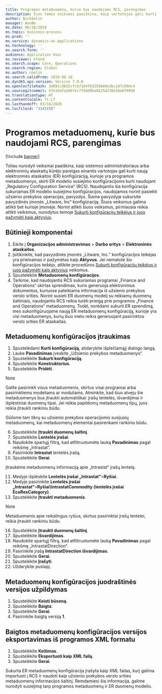 ```yaml
---
title: Programos metaduomenų, kurie bus naudojami RCS, parengimas
description: Šios temos veiksmai paaiškina, kaip vartotojas gali kurti naują elektroninės ataskaitos (ER) konfigūraciją, kurioje yra programos metaduomenys, skirti ER modelio susiejimo konfigūracijoms kurti naudojant „Regulatory Configuration Service“ (RCS).
author: NickSelin
manager: AnnBe
ms.date: 06/28/2019
ms.topic: business-process
ms.prod: ''
ms.service: dynamics-ax-applications
ms.technology: ''
ms.search.form: ''
audience: Application User
ms.reviewer: kfend
ms.search.scope: Core, Operations
ms.search.region: Global
ms.author: nselin
ms.search.validFrom: 2019-06-28
ms.dyn365.ops.version: Version 7.0.0
ms.openlocfilehash: 3d091cd835cfcb7164f83259b69e3bc1d7c09dc4
ms.sourcegitcommit: 57e1dafa186fec77ddd8ba9425d238e36e0f0998
ms.translationtype: HT
ms.contentlocale: lt-LT
ms.lasthandoff: 03/18/2020
ms.locfileid: "3143159"
---
```

# <a name="prepare-application-metadata-to-be-used-in-rcs"></a>Programos metaduomenų, kurie bus naudojami RCS, parengimas
[!include [banner](../../includes/banner.md)]

Toliau nurodyti veiksmai paaiškina, kaip sistemos administratoriaus arba elektroninių ataskaitų kūrėjo pareigas einantis vartotojas gali kurti naują elektroninės ataskaitos (ER) konfigūraciją, kurioje yra programos metaduomenys, skirti ER modelio susiejimo konfigūracijoms kurti naudojant „Regulatory Configuration Service“ (RCS). Naudojantis šia konfigūracija sukuriamas ER modelio susiejimo konfigūracijos, naudojamos norint pasiekti užsienio prekybos operacijas, pavyzdys. Šiame pavyzdyje sukursite pavyzdinės įmonės „Litware, Inc“ konfigūraciją. Šiuos veiksmus galima atlikti bet kurioje įmonėje. Norint atlikti šiuos veiksmus, pirmiausia reikia atlikti veiksmus, nurodytus temoje [Sukurti konfigūracijų teikėjus ir juos pažymėti kaip aktyvius](er-configuration-provider-mark-it-active-2016-11.md).

## <a name="prerequisites"></a>Būtinieji komponentai
1.    Eikite į **Organizacijos administravimas** > **Darbo sritys** > **Elektroninės ataskaitos**. 
2.    Įsitikinkite, kad pavyzdinės įmonės „Litware, Inc.” konfigūracijos teikėjas yra prieinamas ir pažymėtas kaip **Aktyvus**. Jei nematote šio konfigūracijos teikėjo, atlikite procedūros [Sukurti konfigūracijų teikėjus ir juos pažymėti kaip aktyvius](er-configuration-provider-mark-it-active-2016-11.md) veiksmus. 
3.    Spustelėkite **Metaduomenų konfigūracijos**. 
4.    Tarkime, kad naudojantis RCS sukuriamas programai „Finance and Operations“ skirtas sprendimas, kuris generuoja elektroninius dokumentus, kuriuose pateikiama informacija iš užsienio prekybos verslo srities. Norint susieti ER duomenų modelį su reikiamų duomenų šaltiniais, naudojantis RCS reikia turėti prieigą prie programos „Finance and Operations“ metaduomenų. Todėl, norėdami sukurti ER sprendimą, mes sukonfigūruojame naują ER metaduomenų konfigūraciją, kurioje yra visi metaduomenys, kurių šiuo metu reikia generuojant pasirinktos verslo srities ER ataskaitas. 

## <a name="add-metadata-configuration"></a>Metaduomenų konfigūracijos įtraukimas 
1.    Spustelėdami **Kurti konfigūraciją**, atidarykite išplečiamąjį dialogo langą. 
2.    Lauke **Pavadinimas** įveskite „Užsienio prekybos metaduomenys“. 
3.    Spustelėkite **Sukurti konfigūraciją**. 
4.    Spustelėkite **Konstruktorius**. 
5.    Spustelėkite **Pridėti**. 
  
> [!NOTE]
> Galite pasirinkti visus metaduomenis, skirtus visai programai arba pasirinktiems modeliams ar moduliams. Atminkite, kad šiuo atveju šie metaduomenys bus įtraukti automatiškai: įrašų lentelės, išvardijimai ir išplėstiniai duomenų tipai. Jei reikia papildomų metaduomenų tipų, juos reikia įtraukti rankiniu būdu. 
 
Siūlome tam tikrų su užsienio prekybos operacijomis susijusių metaduomenų, kai metaduomenų elementai pasirenkami rankiniu būdu. 
  
6.    Spustelėkite **Įtraukti duomenų šaltinį**. 
7.    Spustelėkite **Lentelės įrašai**. 
8.    Naudokite spartųjį filtrą, kad atfiltruotumėte lauką **Pavadinimas** pagal reikšmę „Intrastat“. 
9.    Pasirinkite **Intrastat** lentelės įrašą. 
10.    Spustelėkite **Gerai**.
  
Įtraukėme metaduomenų informaciją apie „Intrastat“ įrašų lentelę. 
  
11.    Medyje išplėskite **Lentelės įrašai „Intrastat“**\>**Ryšiai**. 
12.    Medyje pasirinkite **Lentelės įrašai „Intrastat“**\>**Ryšiai\IntrastatCommodity (lentelės įrašai EcoResCategory)**.     
13.    Spustelėkite **Įtraukti metaduomenis**. 
  
> [!NOTE]
> Metaduomenis apie reikalingus ryšius, skirtus pasirinktai įrašų lentelei, reikia įtraukti rankiniu būdu. 
  
16.    Spustelėkite **Įtraukti duomenų šaltinį**. 
17.    Spustelėkite **Išvardijimas**. 
18.    Naudokite spartųjį filtrą, kad atfiltruotumėte lauką **Pavadinimas** pagal reikšmę „IntrastatDirection“. 
19.    Pasirinkite įrašą **IntrastatDirection išvardijimas**. 
20.    Spustelėkite **Gerai**. 
21.    Spustelėkite **Įrašyti**.  
22.    Uždarykite puslapį. 
  
## <a name="complete-the-draft-version-of-metadata-configuration"></a>Metaduomenų konfigūracijos juodraštinės versijos užpildymas
1.    Spustelėkite **Keisti būseną**. 
2.    Spustelėkite **Baigta**. 
3.    Spustelėkite **Gerai**. 
4.    Pasirinkite baigtą versiją **1**. 
  
## <a name="export-the-completed-version-of-metadata-configuration-from-application-as-xml-file"></a>Baigtos metaduomenų konfigūracijos versijos eksportavimas iš programos XML formatu
1.    Spustelėkite **Keitimas**. 
2.    Spustelėkite **Eksportuoti kaip XML failą**. 
3.    Spustelėkite **Gerai**. 
    
Sukurta ER metaduomenų konfigūracija įrašyta kaip XML failas, kurį galima importuoti į RCS ir naudoti kaip užsienio prekybos verslo srities metaduomenų informacijos šaltinį. Remdamiesi šia informacija, galime nurodyti susiejimą tarp programos metaduomenų ir ER duomenų modelio.
